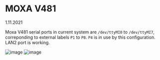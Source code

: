 # MOXA V481 
1.11.2021

Moxa V481 serial ports in current system are `/dev/ttyMI0` to `/dev/ttyMI7`, correponding to  external labels `P1` to `P8`.  `P4` is in use by this configuration.
LAN2 port is working.

![image](https://user-images.githubusercontent.com/521729/139913800-62446f73-b93e-44bb-9241-8807d4db3640.png)
![image](https://user-images.githubusercontent.com/521729/139913858-2b5801d2-e6ec-4137-a749-ae78449e20aa.png)
